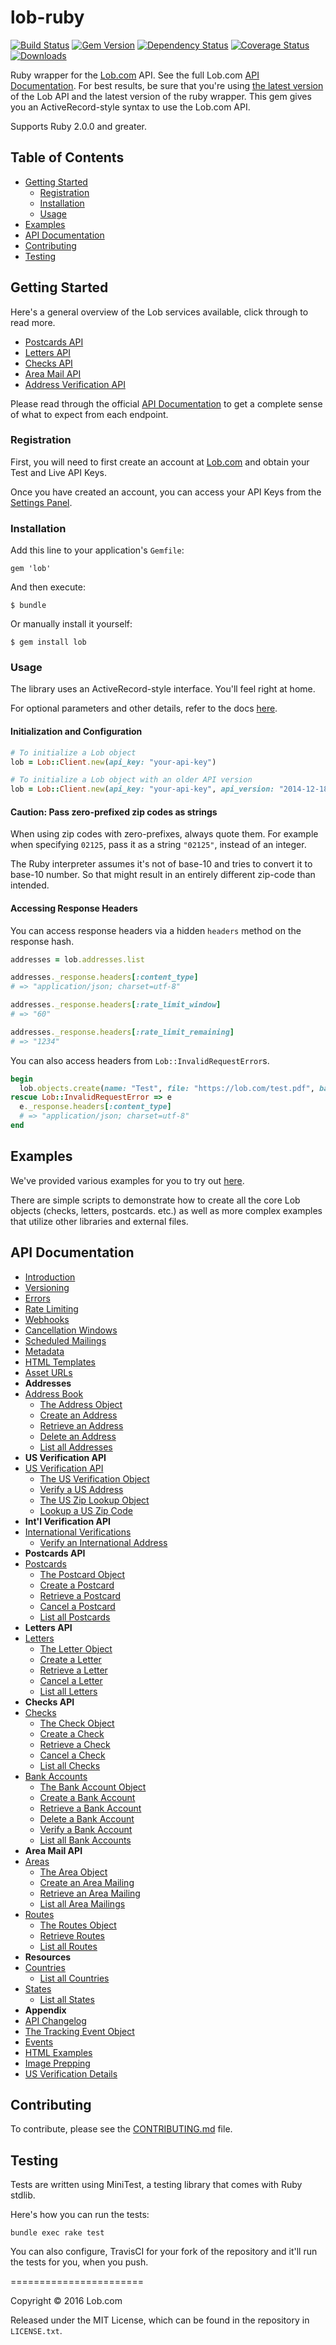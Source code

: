 # lob-ruby

[![Build Status](https://travis-ci.org/lob/lob-ruby.svg?branch=master)](https://travis-ci.org/lob/lob-ruby)
[![Gem Version](https://badge.fury.io/rb/lob.svg)](http://badge.fury.io/rb/lob)
[![Dependency Status](https://gemnasium.com/lob/lob-ruby.svg)](https://gemnasium.com/lob/lob-ruby)
[![Coverage Status](https://coveralls.io/repos/lob/lob-ruby/badge.svg?branch=master)](https://coveralls.io/r/lob/lob-ruby?branch=master)
[![Downloads](http://ruby-gem-downloads-badge.herokuapp.com/lob?color=green&type=total)](https://rubygems.org/gems/lob)

Ruby wrapper for the [Lob.com](http://lob.com) API. See the full Lob.com [API Documentation](https://lob.com/docs/ruby).  For best results, be sure that you're using [the latest version](https://lob.com/docs/ruby#version) of the Lob API and the latest version of the ruby wrapper. This gem gives you an ActiveRecord-style syntax to use the Lob.com API.

Supports Ruby 2.0.0 and greater.

## Table of Contents

- [Getting Started](#getting-started)
  - [Registration](#registration)
  - [Installation](#installation)
  - [Usage](#usage)
- [Examples](#examples)
- [API Documentation](#api-documentation)
- [Contributing](#contributing)
- [Testing](#testing)

## Getting Started

Here's a general overview of the Lob services available, click through to read more.

- [Postcards API](https://lob.com/services/postcards)
- [Letters API](https://lob.com/services/letters)
- [Checks API](https://lob.com/services/checks)
- [Area Mail API](https://lob.com/services/area)
- [Address Verification API](https://lob.com/services/verifications)

Please read through the official [API Documentation](#api-documentation) to get a complete sense of what to expect from each endpoint.

### Registration

First, you will need to first create an account at [Lob.com](https://dashboard.lob.com/#/register) and obtain your Test and Live API Keys.

Once you have created an account, you can access your API Keys from the [Settings Panel](https://dashboard.lob.com/#/settings).

### Installation

Add this line to your application's `Gemfile`:

    gem 'lob'

And then execute:

    $ bundle

Or manually install it yourself:

    $ gem install lob

### Usage

The library uses an ActiveRecord-style interface. You'll feel right at home.

For optional parameters and other details, refer to the docs [here](https://lob.com/docs/ruby).

#### Initialization and Configuration

```ruby
# To initialize a Lob object
lob = Lob::Client.new(api_key: "your-api-key")

# To initialize a Lob object with an older API version
lob = Lob::Client.new(api_key: "your-api-key", api_version: "2014-12-18")
```

#### Caution: Pass zero-prefixed zip codes as strings

When using zip codes with zero-prefixes, always quote them. For example when specifying `02125`, pass it as a string `"02125"`, instead of an integer.

The Ruby interpreter assumes it's not of base-10 and tries to convert it to base-10 number. So that might result in an entirely different zip-code than intended.

#### Accessing Response Headers

You can access response headers via a hidden `headers` method on the response hash.

```ruby
addresses = lob.addresses.list

addresses._response.headers[:content_type]
# => "application/json; charset=utf-8"

addresses._response.headers[:rate_limit_window]
# => "60"

addresses._response.headers[:rate_limit_remaining]
# => "1234"
```

You can also access headers from `Lob::InvalidRequestError`s.

```ruby
begin
  lob.objects.create(name: "Test", file: "https://lob.com/test.pdf", bad_param: "bad_value")
rescue Lob::InvalidRequestError => e
  e._response.headers[:content_type]
  # => "application/json; charset=utf-8"
end
```

## Examples

We've provided various examples for you to try out [here](https://github.com/lob/lob-ruby/tree/master/examples).

There are simple scripts to demonstrate how to create all the core Lob objects (checks, letters, postcards. etc.) as well as more complex examples that utilize other libraries and external files.

## API Documentation

- [Introduction](https://lob.com/docs/ruby#introduction)
- [Versioning](https://lob.com/docs/ruby#version)
- [Errors](https://lob.com/docs/ruby#errors)
- [Rate Limiting](https://lob.com/docs/ruby#rate-limits)
- [Webhooks](https://lob.com/docs/ruby#webhooks)
- [Cancellation Windows](https://lob.com/docs/ruby#cancellation)
- [Scheduled Mailings](https://lob.com/docs/ruby#scheduled)
- [Metadata](https://lob.com/docs/ruby#metadata)
- [HTML Templates](https://lob.com/docs/ruby#templates)
- [Asset URLs](https://lob.com/docs/ruby#urls)
- **Addresses**
- [Address Book](https://lob.com/docs/ruby#addresses)
  - [The Address Object](https://lob.com/docs/ruby#addresses_object)
  - [Create an Address](https://lob.com/docs/ruby#addresses_create)
  - [Retrieve an Address](https://lob.com/docs/ruby#addresses_retrieve)
  - [Delete an Address](https://lob.com/docs/ruby#addresses_delete)
  - [List all Addresses](https://lob.com/docs/ruby#addresses_list)
- **US Verification API**
- [US Verification API](https://lob.com/docs/ruby#us_verifications)
  - [The US Verification Object](https://lob.com/docs/ruby#us_verifications_object)
  - [Verify a US Address](https://lob.com/docs/ruby#us_verifications_create)
  - [The US Zip Lookup Object](https://lob.com/docs/ruby#us_zip_lookups_object)
  - [Lookup a US Zip Code](https://lob.com/docs/ruby#us_zip_lookups_create)
- **Int'l Verification API**
- [International Verifications](https://lob.com/docs/ruby#intl_verifications)
  - [Verify an International Address](https://lob.com/docs/ruby#intl_verifications_create)
- **Postcards API**
- [Postcards](https://lob.com/docs/ruby#postcards)
  - [The Postcard Object](https://lob.com/docs/ruby#postcards_object)
  - [Create a Postcard](https://lob.com/docs/ruby#postcards_create)
  - [Retrieve a Postcard](https://lob.com/docs/ruby#postcards_retrieve)
  - [Cancel a Postcard](https://lob.com/docs/ruby#postcards_delete)
  - [List all Postcards](https://lob.com/docs/ruby#postcards_list)
- **Letters API**
- [Letters](https://lob.com/docs/ruby#letters)
  - [The Letter Object](https://lob.com/docs/ruby#letters_object)
  - [Create a Letter](https://lob.com/docs/ruby#letters_create)
  - [Retrieve a Letter](https://lob.com/docs/ruby#letters_retrieve)
  - [Cancel a Letter](https://lob.com/docs/ruby#letters_delete)
  - [List all Letters](https://lob.com/docs/ruby#letters_list)
- **Checks API**
- [Checks](https://lob.com/docs/ruby#checks)
  - [The Check Object](https://lob.com/docs/ruby#checks_object)
  - [Create a Check](https://lob.com/docs/ruby#checks_create)
  - [Retrieve a Check](https://lob.com/docs/ruby#checks_retrieve)
  - [Cancel a Check](https://lob.com/docs/ruby#checks_delete)
  - [List all Checks](https://lob.com/docs/ruby#checks_list)
- [Bank Accounts](https://lob.com/docs/ruby#bank-accounts)
  - [The Bank Account Object](https://lob.com/docs/ruby#bankaccounts_object)
  - [Create a Bank Account](https://lob.com/docs/ruby#bankaccounts_create)
  - [Retrieve a Bank Account](https://lob.com/docs/ruby#bankaccounts_retrieve)
  - [Delete a Bank Account](https://lob.com/docs/ruby#bankaccounts_delete)
  - [Verify a Bank Account](https://lob.com/docs/ruby#bankaccounts_verify)
  - [List all Bank Accounts](https://lob.com/docs/ruby#bankaccounts_list)
- **Area Mail API**
- [Areas](https://lob.com/docs/ruby#areas)
  - [The Area Object](https://lob.com/docs/ruby#areas_object)
  - [Create an Area Mailing](https://lob.com/docs/ruby#areas_create)
  - [Retrieve an Area Mailing](https://lob.com/docs/ruby#areas_retrieve)
  - [List all Area Mailings](https://lob.com/docs/ruby#areas_list)
- [Routes](https://lob.com/docs/ruby#routes)
  - [The Routes Object](https://lob.com/docs/ruby#routes_object)
  - [Retrieve Routes](https://lob.com/docs/ruby#routes_retrieve)
  - [List all Routes](https://lob.com/docs/ruby#routes_list)
- **Resources**
- [Countries](https://lob.com/docs/ruby#countries)
  - [List all Countries](https://lob.com/docs/ruby#countries_list)
- [States](https://lob.com/docs/ruby#states)
  - [List all States](https://lob.com/docs/ruby#states_list)
- **Appendix**
- [API Changelog](https://lob.com/docs/ruby#changelog)
- [The Tracking Event Object](https://lob.com/docs/ruby#tracking_event_object)
- [Events](https://lob.com/docs/ruby#events)
- [HTML Examples](https://lob.com/docs/ruby#html-examples)
- [Image Prepping](https://lob.com/docs/ruby#prepping)
- [US Verification Details](https://lob.com/docs/ruby#us_verification_details)

## Contributing

To contribute, please see the [CONTRIBUTING.md](CONTRIBUTING.md) file.

## Testing

Tests are written using MiniTest, a testing library that comes with Ruby stdlib.

Here's how you can run the tests:

    bundle exec rake test

You can also configure, TravisCI for your fork of the repository and it'll run the tests for you, when you push.

=======================

Copyright &copy; 2016 Lob.com

Released under the MIT License, which can be found in the repository in `LICENSE.txt`.
